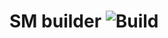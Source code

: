 SM builder ![Build](https://github.com/gammerce/sm-builder/workflows/Build%20docker%20image/badge.svg)
===

